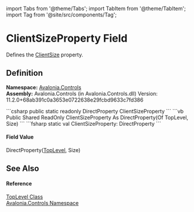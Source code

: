 import Tabs from '@theme/Tabs'; 
import TabItem from '@theme/TabItem'; 
import Tag from '@site/src/components/Tag'; 

# ClientSizeProperty Field


Defines the <a href="P_Avalonia_Controls_TopLevel_ClientSize">ClientSize</a> property.



## Definition
**Namespace:** <a href="N_Avalonia_Controls">Avalonia.Controls</a>  
**Assembly:** Avalonia.Controls (in Avalonia.Controls.dll) Version: 11.2.0+68ab391c0a3653e0722638e29fcbd9633c7fd386

<Tabs groupId="api-code-preview">
<TabItem value="csharp" label="C#">
```csharp
public static readonly DirectProperty<TopLevel, Size> ClientSizeProperty
```
</TabItem>
<TabItem value="vb" label="VB">
```vb
Public Shared ReadOnly ClientSizeProperty As DirectProperty(Of TopLevel, Size)
```
</TabItem>
<TabItem value="fsharp" label="F#">
```fsharp
static val ClientSizeProperty: DirectProperty<TopLevel, Size>
```
</TabItem>
</Tabs>



#### Field Value
DirectProperty(<a href="T_Avalonia_Controls_TopLevel">TopLevel</a>, Size)

## See Also


#### Reference
<a href="T_Avalonia_Controls_TopLevel">TopLevel Class</a>  
<a href="N_Avalonia_Controls">Avalonia.Controls Namespace</a>  
